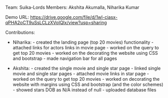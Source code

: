 Team: Suika-Lords
Members: Akshita Akumalla, Niharika Kumar

Demo URL: https://drive.google.com/file/d/1wl-ciasx-qPHA2oCT9uSsLCLzXVoIQIx/view?usp=sharing

Contributions:

  - Niharika:
		- created the landing page (top 20 movies) functionality
		- attached links for actors links in movie page
		- worked on the query to get top 20 movies
		- worked on the decorating the website using CSS and bootstrap
		- made navigation bar for all pages

  - Akshita:
		- created the single movie and single star page
		- linked single movie and single star pages
		- attached movie links in star page
		- worked on the query to get top 20 movies
		- worked on decorating the website with margins using CSS and bootstrap (and the color schemes)
		- showed stars DOB as N/A instead of null
    		- uploaded database files 
